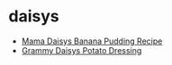 # daisys

 * [Mama Daisys Banana Pudding Recipe](index/m/mama-daisys-banana-pudding-recipe.json)
 * [Grammy Daisys Potato Dressing](index/g/grammy-daisys-potato-dressing.json)
